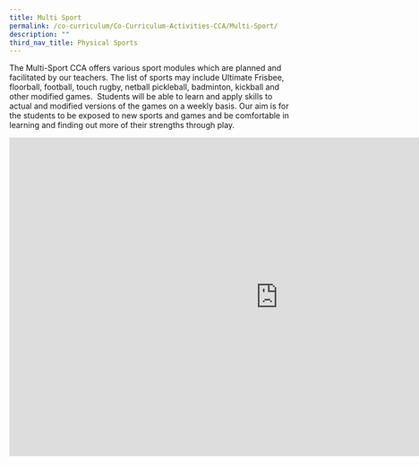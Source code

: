 ```yaml
---
title: Multi Sport
permalink: /co-curriculum/Co-Curriculum-Activities-CCA/Multi-Sport/
description: ""
third_nav_title: Physical Sports
---
```

The Multi-Sport CCA offers various sport modules which are planned and facilitated by our teachers. The list of sports may include Ultimate Frisbee, floorball, football, touch rugby, netball pickleball, badminton, kickball and other modified games.&nbsp; Students will be able to learn and apply skills to actual and modified versions of the games on a weekly basis. Our aim is for the students to be exposed to new sports and games and be comfortable in learning and finding out more of their strengths through play.

<iframe allowfullscreen="true" height="569" width="960" frameborder="0" src="https://docs.google.com/presentation/d/e/2PACX-1vSokw3eU5zRdyWA7hXEm-avc-FbHQTQrapz8srWdmtkStk2DnUDqfKHP82jpq2l0wVjtbUa79PdV6AK/embed?start=false&amp;loop=false&amp;delayms=3000"></iframe>